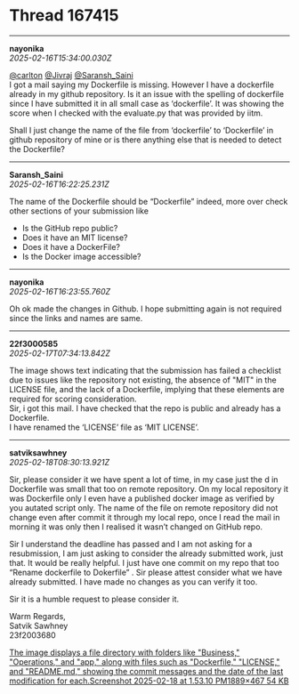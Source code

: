 # Thread 167415


---
**nayonika**  
*2025-02-16T15:34:00.030Z*


[@carlton](/u/carlton) [@Jivraj](/u/jivraj) [@Saransh_Saini](/u/saransh_saini)  
I got a mail saying my Dockerfile is missing. However I have a dockerfile already in my github repository. Is it an issue with the spelling of dockerfile since I have submitted it in all small case as ‘dockerfile’. It was showing the score when I checked with the evaluate.py that was provided by iitm.

Shall I just change the name of the file from ‘dockerfile’ to ‘Dockerfile’ in github repository of mine or is there anything else that is needed to detect the Dockerfile?




---
**Saransh_Saini**  
*2025-02-16T16:22:25.231Z*


The name of the Dockerfile should be “Dockerfile” indeed, more over check other sections of your submission like

  * Is the GitHub repo public?
  * Does it have an MIT license?
  * Does it have a DockerFile?
  * Is the Docker image accessible?




---
**nayonika**  
*2025-02-16T16:23:55.760Z*


Oh ok made the changes in Github. I hope submitting again is not required since the links and names are same.




---
**22f3000585**  
*2025-02-17T07:34:13.842Z*


The image shows text indicating that the submission has failed a checklist due to issues like the repository not existing, the absence of "MIT" in the LICENSE file, and the lack of a Dockerfile, implying that these elements are required for scoring consideration.  
Sir, i got this mail. I have checked that the repo is public and already has a Dockerfile.  
I have renamed the ‘LICENSE’ file as ‘MIT LICENSE’.




---
**satviksawhney**  
*2025-02-18T08:30:13.921Z*


Sir, please consider it we have spent a lot of time, in my case just the d in Dockerfile was small that too on remote repository. On my local repository it was Dockerfile only I even have a published docker image as verified by you autated script only. The name of the file on remote repository did not change even after commit it through my local repo, once I read the mail in morning it was only then I realised it wasn’t changed on GitHub repo.

Sir I understand the deadline has passed and I am not asking for a resubmission, I am just asking to consider the already submitted work, just that. It would be really helpful. I just have one commit on my repo that too “Rename dockerfile to Dokerfile” . Sir please attest consider what we have already submitted. I have made no changes as you can verify it too.

Sir it is a humble request to please consider it.

Warm Regards,  
Satvik Sawhney  
23f2003680

[The image displays a file directory with folders like "Business," "Operations," and "app," along with files such as "Dockerfile," "LICENSE," and "README.md," showing the commit messages and the date of the last modification for each.Screenshot 2025-02-18 at 1.53.10 PM1889×467 54 KB](https://europe1.discourse-cdn.com/flex013/uploads/iitm/original/3X/1/a/1a5f2ea044383efcb5d248ddb487665e9e65957d.png "Screenshot 2025-02-18 at 1.53.10 PM")


